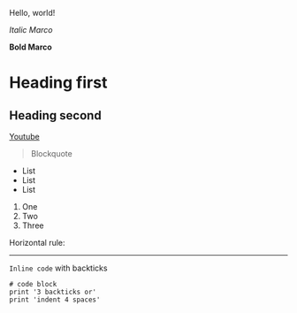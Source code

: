 Hello, world!

*Italic Marco*

**Bold Marco**

# Heading first

## Heading second

[Youtube](https://www.youtube.com/)

> Blockquote

* List
* List
* List

1. One
2. Two
3. Three

Horizontal rule:

---

`Inline code` with backticks

```
# code block
print '3 backticks or'
print 'indent 4 spaces'
```
